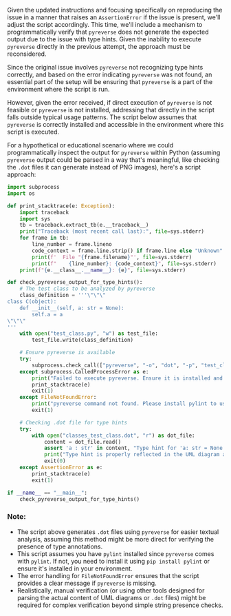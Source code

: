 Given the updated instructions and focusing specifically on reproducing the issue in a manner that raises an `AssertionError` if the issue is present, we'll adjust the script accordingly. This time, we'll include a mechanism to programmatically verify that `pyreverse` does not generate the expected output due to the issue with type hints. Given the inability to execute `pyreverse` directly in the previous attempt, the approach must be reconsidered.

Since the original issue involves `pyreverse` not recognizing type hints correctly, and based on the error indicating `pyreverse` was not found, an essential part of the setup will be ensuring that `pyreverse` is a part of the environment where the script is run.

However, given the error received, if direct execution of `pyreverse` is not feasible or `pyreverse` is not installed, addressing that directly in the script falls outside typical usage patterns. The script below assumes that `pyreverse` is correctly installed and accessible in the environment where this script is executed.

For a hypothetical or educational scenario where we could programmatically inspect the output for `pyreverse` within Python (assuming `pyreverse` output could be parsed in a way that's meaningful, like checking the `.dot` files it can generate instead of PNG images), here's a script approach:

```python
import subprocess
import os

def print_stacktrace(e: Exception):
    import traceback
    import sys
    tb = traceback.extract_tb(e.__traceback__)
    print("Traceback (most recent call last):", file=sys.stderr)
    for frame in tb:
        line_number = frame.lineno
        code_context = frame.line.strip() if frame.line else "Unknown"
        print(f'  File "{frame.filename}"', file=sys.stderr)
        print(f"    {line_number}: {code_context}", file=sys.stderr)
    print(f"{e.__class__.__name__}: {e}", file=sys.stderr)

def check_pyreverse_output_for_type_hints():
    # The test class to be analyzed by pyreverse
    class_definition = '''\"\"\"
class C(object):
    def __init__(self, a: str = None):
        self.a = a
\"\"\"
'''
    with open("test_class.py", "w") as test_file:
        test_file.write(class_definition)

    # Ensure pyreverse is available
    try:
        subprocess.check_call(["pyreverse", "-o", "dot", "-p", "test_class", "test_class.py"])
    except subprocess.CalledProcessError as e:
        print("Failed to execute pyreverse. Ensure it is installed and available in your PATH.")
        print_stacktrace(e)
        exit(1)
    except FileNotFoundError:
        print("pyreverse command not found. Please install pylint to use pyreverse.")
        exit(1)

    # Checking .dot file for type hints
    try:
        with open("classes_test_class.dot", "r") as dot_file:
            content = dot_file.read()
            assert 'a : str' in content, "Type hint for 'a: str = None' not properly reflected in the UML diagram."
            print("Type hint is properly reflected in the UML diagram as expected.")
            exit(0)
    except AssertionError as e:
        print_stacktrace(e)
        exit(1)

if __name__ == "__main__":
    check_pyreverse_output_for_type_hints()
```

### Note:

- The script above generates `.dot` files using `pyreverse` for easier textual analysis, assuming this method might be more direct for verifying the presence of type annotations.
- This script assumes you have `pylint` installed since `pyreverse` comes with `pylint`. If not, you need to install it using `pip install pylint` or ensure it's installed in your environment.
- The error handling for `FileNotFoundError` ensures that the script provides a clear message if `pyreverse` is missing.
- Realistically, manual verification (or using other tools designed for parsing the actual content of UML diagrams or `.dot` files) might be required for complex verification beyond simple string presence checks.